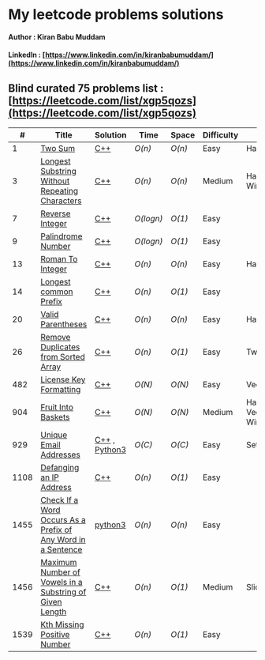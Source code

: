 # My leetcode problems solutions
#### Author : Kiran Babu Muddam 
#### LinkedIn : [https://www.linkedin.com/in/kiranbabumuddam/](https://www.linkedin.com/in/kiranbabumuddam/)

## Blind curated 75 problems list : [https://leetcode.com/list/xgp5qozs](https://leetcode.com/list/xgp5qozs)

|  #  | Title           |  Solution       |  Time           | Space           | Difficulty    | Tag          | Note| 
|-----|---------------- | --------------- | --------------- | --------------- | ------------- |--------------|-----|
1 | [Two Sum](https://leetcode.com/problems/two-sum/) | [C++](./1/1.cpp)  | _O(n)_       | _O(n)_          | Easy         | HashMap||
3 | [Longest Substring Without Repeating Characters](https://leetcode.com/problems/longest-substring-without-repeating-characters/) | [C++](./3/3.cpp)  | _O(n)_ | _O(n)_          | Medium         |HashMap,Sliding Window||
7 | [Reverse Integer](https://leetcode.com/problems/reverse-integer/) | [C++](./7/7.cpp)  | _O(logn)_       | _O(1)_          | Easy         | ||
9 | [Palindrome Number](https://leetcode.com/problems/palindrome-number/) | [C++](./9/9.cpp)  | _O(logn)_       | _O(1)_          | Easy         | ||
13 | [Roman To Integer](https://leetcode.com/problems/roman-to-integer/) | [C++](./13/13.cpp)  | _O(n)_       | _O(n)_          | Easy         | HashMap||
14 | [Longest common Prefix](https://leetcode.com/problems/longest-common-prefix/) | [C++](./14/14.cpp)  | _O(n)_       | _O(1)_          | Easy         | ||
20 | [Valid Parentheses](https://leetcode.com/problems/valid-parentheses/) | [C++](./20/20.cpp)  | _O(n)_       | _O(n)_          | Easy         | HashMap, stack ||
26 | [Remove Duplicates from Sorted Array](https://leetcode.com/problems/remove-duplicates-from-sorted-array/) | [C++](./26/26.cpp)  | _O(n)_ | _O(1)_          | Easy         | Two Pointers||
482 | [License Key Formatting ](https://leetcode.com/problems/license-key-formatting/) | [C++](./482/482.cpp) | _O(N)_ | _O(N)_          | Easy         |Vector||
904 | [Fruit Into Baskets](https://leetcode.com/articles/fruit-into-baskets/) | [C++](./904/904.cpp) | _O(N)_ | _O(N)_          | Medium         | HashMap, Vector, Sliding Window||
929 | [Unique Email Addresses ](https://leetcode.com/problems/unique-email-addresses/) | [C++](./929/929.cpp) , [Python3](./929/929.py)  | _O(C)_ | _O(C)_          | Easy         |Set, Vector||
1108 | [Defanging an IP Address](https://leetcode.com/problems/defanging-an-ip-address/) | [C++](./1108/1108.py)  | _O(n)_       | _O(1)_          | Easy         | ||
1455 | [Check If a Word Occurs As a Prefix of Any Word in a Sentence](https://leetcode.com/contest/weekly-contest-190/problems/check-if-a-word-occurs-as-a-prefix-of-any-word-in-a-sentence/) | [python3](./weekly-contest-190/1.py)  | _O(n)_       | _O(n)_          | Easy         | ||
1456 | [Maximum Number of Vowels in a Substring of Given Length](https://leetcode.com/contest/weekly-contest-190/problems/maximum-number-of-vowels-in-a-substring-of-given-length/) | [C++](./weekly-contest-190/2.cpp)  | _O(n)_ | _O(1)_          | Medium         |Sliding Window||
1539 | [Kth Missing Positive Number](https://leetcode.com/contest/biweekly-contest-32/problems/kth-missing-positive-number/) | [C++](./1539/1539.cpp)  | _O(n)_       | _O(1)_          | Easy         | ||

